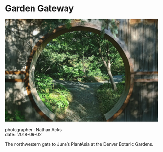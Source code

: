 # Garden Gateway

![A round, Chinese-style garden entrance](assets/2018-06-02-garden-gateway.webp)

photographer:: Nathan Acks  
date:: 2018-06-02

The northwestern gate to June’s PlantAsia at the Denver Botanic Gardens.
